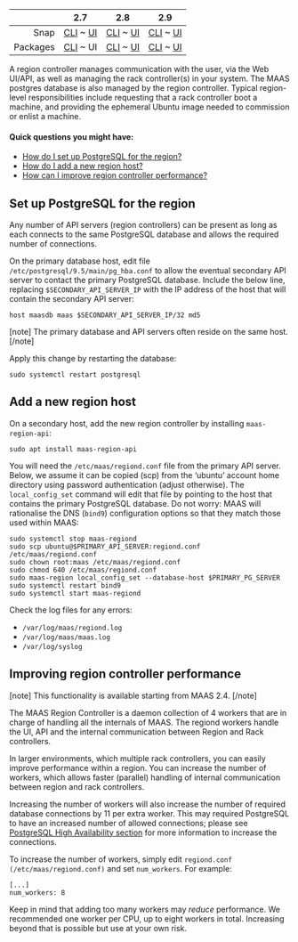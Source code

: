 <!-- deb-2-7-cli
||2.7|2.8|2.9|
|-----:|:-----:|:-----:|:-----:|
|Snap|[CLI](/t/region-controllers-snap-2-7-cli/3066) ~ [UI](/t/region-controllers-snap-2-7-ui/3067)|[CLI](/t/region-controllers-snap-2-8-cli/3068) ~ [UI](/t/region-controllers-snap-2-8-ui/3069)|[CLI](/t/region-controllers-snap-2-9-cli/3070) ~ [UI](/t/region-controllers-snap-2-9-ui/3071)|
|Packages|CLI ~ [UI](/t/region-controllers-deb-2-7-ui/3073)|[CLI](/t/region-controllers-deb-2-8-cli/3074) ~ [UI](/t/region-controllers-deb-2-8-ui/3075)|[CLI](/t/region-controllers-deb-2-9-cli/3076) ~ [UI](/t/region-controllers-deb-2-9-ui/3077)|
 deb-2-7-cli -->

||2.7|2.8|2.9|
|-----:|:-----:|:-----:|:-----:|
|Snap|[CLI](/t/region-controllers-snap-2-7-cli/3066) ~ [UI](/t/region-controllers-snap-2-7-ui/3067)|[CLI](/t/region-controllers-snap-2-8-cli/3068) ~ [UI](/t/region-controllers-snap-2-8-ui/3069)|[CLI](/t/region-controllers-snap-2-9-cli/3070) ~ [UI](/t/region-controllers-snap-2-9-ui/3071)|
|Packages|[CLI](/t/region-controllers-deb-2-7-cli/3072) ~ UI|[CLI](/t/region-controllers-deb-2-8-cli/3074) ~ [UI](/t/region-controllers-deb-2-8-ui/3075)|[CLI](/t/region-controllers-deb-2-9-cli/3076) ~ [UI](/t/region-controllers-deb-2-9-ui/3077)|

<!-- deb-2-8-cli
||2.7|2.8|2.9|
|-----:|:-----:|:-----:|:-----:|
|Snap|[CLI](/t/region-controllers-snap-2-7-cli/3066) ~ [UI](/t/region-controllers-snap-2-7-ui/3067)|[CLI](/t/region-controllers-snap-2-8-cli/3068) ~ [UI](/t/region-controllers-snap-2-8-ui/3069)|[CLI](/t/region-controllers-snap-2-9-cli/3070) ~ [UI](/t/region-controllers-snap-2-9-ui/3071)|
|Packages|[CLI](/t/region-controllers-deb-2-7-cli/3072) ~ [UI](/t/region-controllers-deb-2-7-ui/3073)|CLI ~ [UI](/t/region-controllers-deb-2-8-ui/3075)|[CLI](/t/region-controllers-deb-2-9-cli/3076) ~ [UI](/t/region-controllers-deb-2-9-ui/3077)|
 deb-2-8-cli -->

<!-- deb-2-8-ui
||2.7|2.8|2.9|
|-----:|:-----:|:-----:|:-----:|
|Snap|[CLI](/t/region-controllers-snap-2-7-cli/3066) ~ [UI](/t/region-controllers-snap-2-7-ui/3067)|[CLI](/t/region-controllers-snap-2-8-cli/3068) ~ [UI](/t/region-controllers-snap-2-8-ui/3069)|[CLI](/t/region-controllers-snap-2-9-cli/3070) ~ [UI](/t/region-controllers-snap-2-9-ui/3071)|
|Packages|[CLI](/t/region-controllers-deb-2-7-cli/3072) ~ [UI](/t/region-controllers-deb-2-7-ui/3073)|[CLI](/t/region-controllers-deb-2-8-cli/3074) ~ UI|[CLI](/t/region-controllers-deb-2-9-cli/3076) ~ [UI](/t/region-controllers-deb-2-9-ui/3077)|
 deb-2-8-ui -->

<!-- deb-2-9-cli
||2.7|2.8|2.9|
|-----:|:-----:|:-----:|:-----:|
|Snap|[CLI](/t/region-controllers-snap-2-7-cli/3066) ~ [UI](/t/region-controllers-snap-2-7-ui/3067)|[CLI](/t/region-controllers-snap-2-8-cli/3068) ~ [UI](/t/region-controllers-snap-2-8-ui/3069)|[CLI](/t/region-controllers-snap-2-9-cli/3070) ~ [UI](/t/region-controllers-snap-2-9-ui/3071)|
|Packages|[CLI](/t/region-controllers-deb-2-7-cli/3072) ~ [UI](/t/region-controllers-deb-2-7-ui/3073)|[CLI](/t/region-controllers-deb-2-8-cli/3074) ~ [UI](/t/region-controllers-deb-2-8-ui/3075)|CLI ~ [UI](/t/region-controllers-deb-2-9-ui/3077)|
 deb-2-9-cli -->

<!-- deb-2-9-ui
||2.7|2.8|2.9|
|-----:|:-----:|:-----:|:-----:|
|Snap|[CLI](/t/region-controllers-snap-2-7-cli/3066) ~ [UI](/t/region-controllers-snap-2-7-ui/3067)|[CLI](/t/region-controllers-snap-2-8-cli/3068) ~ [UI](/t/region-controllers-snap-2-8-ui/3069)|[CLI](/t/region-controllers-snap-2-9-cli/3070) ~ [UI](/t/region-controllers-snap-2-9-ui/3071)|
|Packages|[CLI](/t/region-controllers-deb-2-7-cli/3072) ~ [UI](/t/region-controllers-deb-2-7-ui/3073)|[CLI](/t/region-controllers-deb-2-8-cli/3074) ~ [UI](/t/region-controllers-deb-2-8-ui/3075)|[CLI](/t/region-controllers-deb-2-9-cli/3076) ~ UI|
 deb-2-9-ui -->

<!-- snap-2-7-cli
||2.7|2.8|2.9|
|-----:|:-----:|:-----:|:-----:|
|Snap|CLI ~ [UI](/t/region-controllers-snap-2-7-ui/3067)|[CLI](/t/region-controllers-snap-2-8-cli/3068) ~ [UI](/t/region-controllers-snap-2-8-ui/3069)|[CLI](/t/region-controllers-snap-2-9-cli/3070) ~ [UI](/t/region-controllers-snap-2-9-ui/3071)|
|Packages|[CLI](/t/region-controllers-deb-2-7-cli/3072) ~ [UI](/t/region-controllers-deb-2-7-ui/3073)|[CLI](/t/region-controllers-deb-2-8-cli/3074) ~ [UI](/t/region-controllers-deb-2-8-ui/3075)|[CLI](/t/region-controllers-deb-2-9-cli/3076) ~ [UI](/t/region-controllers-deb-2-9-ui/3077)|
 snap-2-7-cli -->

<!-- snap-2-7-ui
||2.7|2.8|2.9|
|-----:|:-----:|:-----:|:-----:|
|Snap|[CLI](/t/region-controllers-snap-2-7-cli/3066) ~ UI|[CLI](/t/region-controllers-snap-2-8-cli/3068) ~ [UI](/t/region-controllers-snap-2-8-ui/3069)|[CLI](/t/region-controllers-snap-2-9-cli/3070) ~ [UI](/t/region-controllers-snap-2-9-ui/3071)|
|Packages|[CLI](/t/region-controllers-deb-2-7-cli/3072) ~ [UI](/t/region-controllers-deb-2-7-ui/3073)|[CLI](/t/region-controllers-deb-2-8-cli/3074) ~ [UI](/t/region-controllers-deb-2-8-ui/3075)|[CLI](/t/region-controllers-deb-2-9-cli/3076) ~ [UI](/t/region-controllers-deb-2-9-ui/3077)|
 snap-2-7-ui -->

<!-- snap-2-8-cli
||2.7|2.8|2.9|
|-----:|:-----:|:-----:|:-----:|
|Snap|[CLI](/t/region-controllers-snap-2-7-cli/3066) ~ [UI](/t/region-controllers-snap-2-7-ui/3067)|CLI ~ [UI](/t/region-controllers-snap-2-8-ui/3069)|[CLI](/t/region-controllers-snap-2-9-cli/3070) ~ [UI](/t/region-controllers-snap-2-9-ui/3071)|
|Packages|[CLI](/t/region-controllers-deb-2-7-cli/3072) ~ [UI](/t/region-controllers-deb-2-7-ui/3073)|[CLI](/t/region-controllers-deb-2-8-cli/3074) ~ [UI](/t/region-controllers-deb-2-8-ui/3075)|[CLI](/t/region-controllers-deb-2-9-cli/3076) ~ [UI](/t/region-controllers-deb-2-9-ui/3077)|
 snap-2-8-cli -->

<!-- snap-2-8-ui
||2.7|2.8|2.9|
|-----:|:-----:|:-----:|:-----:|
|Snap|[CLI](/t/region-controllers-snap-2-7-cli/3066) ~ [UI](/t/region-controllers-snap-2-7-ui/3067)|[CLI](/t/region-controllers-snap-2-8-cli/3068) ~ UI|[CLI](/t/region-controllers-snap-2-9-cli/3070) ~ [UI](/t/region-controllers-snap-2-9-ui/3071)|
|Packages|[CLI](/t/region-controllers-deb-2-7-cli/3072) ~ [UI](/t/region-controllers-deb-2-7-ui/3073)|[CLI](/t/region-controllers-deb-2-8-cli/3074) ~ [UI](/t/region-controllers-deb-2-8-ui/3075)|[CLI](/t/region-controllers-deb-2-9-cli/3076) ~ [UI](/t/region-controllers-deb-2-9-ui/3077)|
 snap-2-8-ui -->

<!-- snap-2-9-cli
||2.7|2.8|2.9|
|-----:|:-----:|:-----:|:-----:|
|Snap|[CLI](/t/region-controllers-snap-2-7-cli/3066) ~ [UI](/t/region-controllers-snap-2-7-ui/3067)|[CLI](/t/region-controllers-snap-2-8-cli/3068) ~ [UI](/t/region-controllers-snap-2-8-ui/3069)|CLI ~ [UI](/t/region-controllers-snap-2-9-ui/3071)|
|Packages|[CLI](/t/region-controllers-deb-2-7-cli/3072) ~ [UI](/t/region-controllers-deb-2-7-ui/3073)|[CLI](/t/region-controllers-deb-2-8-cli/3074) ~ [UI](/t/region-controllers-deb-2-8-ui/3075)|[CLI](/t/region-controllers-deb-2-9-cli/3076) ~ [UI](/t/region-controllers-deb-2-9-ui/3077)|
 snap-2-9-cli -->

<!-- snap-2-9-ui
||2.7|2.8|2.9|
|-----:|:-----:|:-----:|:-----:|
|Snap|[CLI](/t/region-controllers-snap-2-7-cli/3066) ~ [UI](/t/region-controllers-snap-2-7-ui/3067)|[CLI](/t/region-controllers-snap-2-8-cli/3068) ~ [UI](/t/region-controllers-snap-2-8-ui/3069)|[CLI](/t/region-controllers-snap-2-9-cli/3070) ~ UI|
|Packages|[CLI](/t/region-controllers-deb-2-7-cli/3072) ~ [UI](/t/region-controllers-deb-2-7-ui/3073)|[CLI](/t/region-controllers-deb-2-8-cli/3074) ~ [UI](/t/region-controllers-deb-2-8-ui/3075)|[CLI](/t/region-controllers-deb-2-9-cli/3076) ~ [UI](/t/region-controllers-deb-2-9-ui/3077)|
 snap-2-9-ui -->

A region controller manages communication with the user, via the Web UI/API, as well as managing the rack controller(s) in your system.  The MAAS postgres database is also managed by the region controller.  Typical region-level responsibilities include requesting that a rack controller boot a machine, and providing the ephemeral Ubuntu image needed to commission or enlist a machine.  

#### Quick questions you might have:

* [How do I set up PostgreSQL for the region?](#heading--postgresql-setup)
* [How do I add a new region host?](#heading--adding-a-new-region-host)
* [How can I improve region controller performance?](#heading--increasing-regiond-daemon-workers)

<h2 id="heading--postgresql-setup">Set up PostgreSQL for the region</h2>

Any number of API servers (region controllers) can be present as long as each connects to the same PostgreSQL database and allows the required number of connections.

On the primary database host, edit file <code>/etc/postgresql/9.5/main/pg_hba.conf</code> to allow the eventual secondary API server to contact the primary PostgreSQL database. Include the below line, replacing
<code>$SECONDARY_API_SERVER_IP</code> with the IP address of the host that will contain the secondary API server:

    host maasdb maas $SECONDARY_API_SERVER_IP/32 md5

[note]
The primary database and API servers often reside on the same host.
[/note]

Apply this change by restarting the database:

    sudo systemctl restart postgresql

<h2 id="heading--adding-a-new-region-host">Add a new region host</h2>

On a secondary host, add the new region controller by installing <code>maas-region-api</code>:

    sudo apt install maas-region-api

You will need the <code>/etc/maas/regiond.conf</code> file from the primary API server. Below, we assume it can be copied (scp) from the ‘ubuntu’ account home directory using password authentication (adjust otherwise). The <code>local_config_set</code> command will edit that file by pointing to the host that contains the primary PostgreSQL database. Do not worry: MAAS will rationalise the DNS (<code>bind9</code>) configuration options so that they match those used within MAAS:

    sudo systemctl stop maas-regiond
    sudo scp ubuntu@$PRIMARY_API_SERVER:regiond.conf /etc/maas/regiond.conf
    sudo chown root:maas /etc/maas/regiond.conf
    sudo chmod 640 /etc/maas/regiond.conf
    sudo maas-region local_config_set --database-host $PRIMARY_PG_SERVER
    sudo systemctl restart bind9
    sudo systemctl start maas-regiond

Check the log files for any errors:

* <code>/var/log/maas/regiond.log</code></li>
* <code>/var/log/maas/maas.log</code></li>
* <code>/var/log/syslog</code></li>

<h2 id="heading--increasing-regiond-daemon-workers">Improving region controller performance</h2>

[note]
This functionality is available starting from MAAS 2.4.
[/note]

The MAAS Region Controller is a daemon collection of 4 workers that are in charge of handling all the internals of MAAS. The regiond workers handle the UI, API and the internal communication between Region and Rack controllers.

In larger environments, which multiple rack controllers, you can easily improve performance within a region.  You can increase the number of workers, which allows faster (parallel) handling of internal communication between region and rack controllers.

<!-- snap-2-7-cli
Increasing the number of workers will also increase the number of required database connections by 11 per extra worker. This may required PostgreSQL to have an increased number of allowed connections; please see <a href="/t/high-availability/2682#heading--region-controller-ha">PostgreSQL High Availability section</a> for more information to increase the connections.
snap-2-7-cli -->

<!-- snap-2-7-ui
Increasing the number of workers will also increase the number of required database connections by 11 per extra worker. This may required PostgreSQL to have an increased number of allowed connections; please see <a href="/t/high-availability/2683#heading--region-controller-ha">PostgreSQL High Availability section</a> for more information to increase the connections.
snap-2-7-ui -->

<!-- snap-2-8-cli
Increasing the number of workers will also increase the number of required database connections by 11 per extra worker. This may required PostgreSQL to have an increased number of allowed connections; please see <a href="/t/high-availability/2684#heading--region-controller-ha">PostgreSQL High Availability section</a> for more information to increase the connections.
snap-2-8-cli -->

<!-- snap-2-8-ui
Increasing the number of workers will also increase the number of required database connections by 11 per extra worker. This may required PostgreSQL to have an increased number of allowed connections; please see <a href="/t/high-availability/2685#heading--region-controller-ha">PostgreSQL High Availability section</a> for more information to increase the connections.
snap-2-8-ui -->

<!-- snap-2-9-cli
Increasing the number of workers will also increase the number of required database connections by 11 per extra worker. This may required PostgreSQL to have an increased number of allowed connections; please see <a href="/t/high-availability/2686#heading--region-controller-ha">PostgreSQL High Availability section</a> for more information to increase the connections.
snap-2-9-cli -->

<!-- snap-2-9-ui
Increasing the number of workers will also increase the number of required database connections by 11 per extra worker. This may required PostgreSQL to have an increased number of allowed connections; please see <a href="/t/high-availability/2687#heading--region-controller-ha">PostgreSQL High Availability section</a> for more information to increase the connections.
snap-2-9-ui -->

<!-- deb-2-7-cli
Increasing the number of workers will also increase the number of required database connections by 11 per extra worker. This may required PostgreSQL to have an increased number of allowed connections; please see <a href="/t/high-availability/2688#heading--region-controller-ha">PostgreSQL High Availability section</a> for more information to increase the connections.
deb-2-7-cli -->

Increasing the number of workers will also increase the number of required database connections by 11 per extra worker. This may required PostgreSQL to have an increased number of allowed connections; please see <a href="/t/high-availability/2689#heading--region-controller-ha">PostgreSQL High Availability section</a> for more information to increase the connections.

<!-- deb-2-8-cli
Increasing the number of workers will also increase the number of required database connections by 11 per extra worker. This may required PostgreSQL to have an increased number of allowed connections; please see <a href="/t/high-availability/2690#heading--region-controller-ha">PostgreSQL High Availability section</a> for more information to increase the connections.
deb-2-8-cli -->

<!-- deb-2-8-ui
Increasing the number of workers will also increase the number of required database connections by 11 per extra worker. This may required PostgreSQL to have an increased number of allowed connections; please see <a href="/t/high-availability/2691#heading--region-controller-ha">PostgreSQL High Availability section</a> for more information to increase the connections.
deb-2-8-ui -->

<!-- deb-2-9-cli
Increasing the number of workers will also increase the number of required database connections by 11 per extra worker. This may required PostgreSQL to have an increased number of allowed connections; please see <a href="/t/high-availability/2692#heading--region-controller-ha">PostgreSQL High Availability section</a> for more information to increase the connections.
deb-2-9-cli -->

<!-- deb-2-9-ui
Increasing the number of workers will also increase the number of required database connections by 11 per extra worker. This may required PostgreSQL to have an increased number of allowed connections; please see <a href="/t/high-availability/2693#heading--region-controller-ha">PostgreSQL High Availability section</a> for more information to increase the connections.
deb-2-9-ui -->

To increase the number of workers, simply edit <code>regiond.conf (/etc/maas/regiond.conf)</code> and set <code>num_workers</code>. For example:

    [...]
    num_workers: 8

Keep in mind that adding too many workers may <em>reduce</em> performance. We recommended one worker per CPU, up to eight workers in total. Increasing beyond that is possible but use at your own risk.